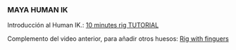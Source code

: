 ### MAYA HUMAN IK   

Introducción al Human IK.: [10 minutes rig TUTORIAL](https://www.youtube.com/watch?v=c538zkwxgTQ)   
   
Complemento del video anterior, para añadir otros huesos: [Rig with finguers](https://www.youtube.com/watch?v=DkeTifkDHiQ)   


